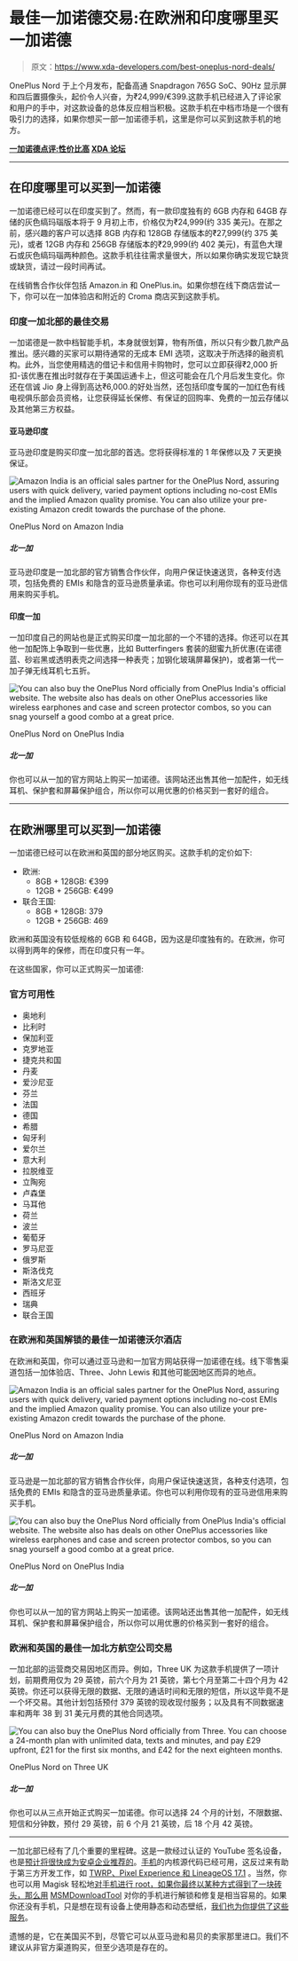 # 最佳一加诺德交易:在欧洲和印度哪里买一加诺德

> 原文：<https://www.xda-developers.com/best-oneplus-nord-deals/>

OnePlus Nord 于上个月发布，配备高通 Snapdragon 765G SoC、90Hz 显示屏和四后置摄像头，起价令人兴奋，为₹24,999/€399.这款手机已经进入了评论家和用户的手中，对这款设备的总体反应相当积极。这款手机在中档市场是一个很有吸引力的选择，如果你想买一部一加诺德手机，这里是你可以买到这款手机的地方。

**[一加诺德点评:性价比高](https://www.xda-developers.com/oneplus-nord-review/) [XDA 论坛](https://forum.xda-developers.com/oneplus-nord)**

* * *

## 在印度哪里可以买到一加诺德

一加诺德已经可以在印度买到了。然而，有一款印度独有的 6GB 内存和 64GB 存储的灰色缟玛瑙版本将于 9 月初上市，价格仅为₹24,999(约 335 美元)。在那之前，感兴趣的客户可以选择 8GB 内存和 128GB 存储版本的₹27,999(约 375 美元)，或者 12GB 内存和 256GB 存储版本的₹29,999(约 402 美元)，有蓝色大理石或灰色缟玛瑙两种颜色。这款手机往往需求量很大，所以如果你确实发现它缺货或缺货，请过一段时间再试。

在线销售合作伙伴包括 Amazon.in 和 OnePlus.in。如果你想在线下商店尝试一下，你可以在一加体验店和附近的 Croma 商店买到这款手机。

### 印度一加北部的最佳交易

一加诺德是一款中档智能手机，本身就很划算，物有所值，所以只有少数几款产品推出。感兴趣的买家可以期待通常的无成本 EMI 选项，这取决于所选择的融资机构。此外，当您使用精选的借记卡和信用卡购物时，您可以立即获得₹2,000 折扣-该优惠在推出时就存在于美国运通卡上，但这可能会在几个月后发生变化。你还在信诚 Jio 身上得到高达₹6,000.的好处当然，还包括印度专属的一加红色有线电视俱乐部会员资格，让您获得延长保修、有保证的回购率、免费的一加云存储以及其他第三方权益。

#### 亚马逊印度

亚马逊印度是购买印度一加北部的首选。您将获得标准的 1 年保修以及 7 天更换保证。

 <picture>![Amazon India is an official sales partner for the OnePlus Nord, assuring users with quick delivery, varied payment options including no-cost EMIs and the implied Amazon quality promise. You can also utilize your pre-existing Amazon credit towards the purchase of the phone.](img/5881246ca9e5a2572be3f219e13c2279.png)</picture> 

OnePlus Nord on Amazon India

##### 北一加

亚马逊印度是一加北部的官方销售合作伙伴，向用户保证快速送货，各种支付选项，包括免费的 EMIs 和隐含的亚马逊质量承诺。你也可以利用你现有的亚马逊信用来购买手机。

#### 印度一加

一加印度自己的网站也是正式购买印度一加北部的一个不错的选择。你还可以在其他一加配饰上争取到一些优惠，比如 Butterfingers 套装的甜蜜九折优惠(在诺德蓝、砂岩黑或透明表壳之间选择一种表壳；加钢化玻璃屏幕保护)，或者第一代一加子弹无线耳机七五折。

 <picture>![You can also buy the OnePlus Nord officially from OnePlus India's official website. The website also has deals on other OnePlus accessories like wireless earphones and case and screen protector combos, so you can snag yourself a good combo at a great price.](img/b33297be5d86ba5273d120175d5970ce.png)</picture> 

OnePlus Nord on OnePlus India

##### 北一加

你也可以从一加的官方网站上购买一加诺德。该网站还出售其他一加配件，如无线耳机、保护套和屏幕保护组合，所以你可以用优惠的价格买到一套好的组合。

* * *

## 在欧洲哪里可以买到一加诺德

一加诺德已经可以在欧洲和英国的部分地区购买。这款手机的定价如下:

*   欧洲:
    *   8GB + 128GB: €399
    *   12GB + 256GB: €499
*   联合王国:
    *   8GB + 128GB: 379
    *   12GB + 256GB: 469

欧洲和英国没有较低规格的 6GB 和 64GB，因为这是印度独有的。在欧洲，你可以得到两年的保修，而在印度只有一年。

在这些国家，你可以正式购买一加诺德:

### 官方可用性

*   奥地利
*   比利时
*   保加利亚
*   克罗地亚
*   捷克共和国
*   丹麦
*   爱沙尼亚
*   芬兰
*   法国
*   德国
*   希腊
*   匈牙利
*   爱尔兰
*   意大利
*   拉脱维亚
*   立陶宛
*   卢森堡
*   马耳他
*   荷兰
*   波兰
*   葡萄牙
*   罗马尼亚
*   俄罗斯
*   斯洛伐克
*   斯洛文尼亚
*   西班牙
*   瑞典
*   联合王国

### 在欧洲和英国解锁的最佳一加诺德沃尔酒店

在欧洲和英国，你可以通过亚马逊和一加官方网站获得一加诺德在线。线下零售渠道包括一加体验店、Three、John Lewis 和其他可能因地区而异的地点。

 <picture>![Amazon India is an official sales partner for the OnePlus Nord, assuring users with quick delivery, varied payment options including no-cost EMIs and the implied Amazon quality promise. You can also utilize your pre-existing Amazon credit towards the purchase of the phone.](img/5881246ca9e5a2572be3f219e13c2279.png)</picture> 

OnePlus Nord on Amazon India

##### 北一加

亚马逊是一加北部的官方销售合作伙伴，向用户保证快速送货，各种支付选项，包括免费的 EMIs 和隐含的亚马逊质量承诺。你也可以利用你现有的亚马逊信用来购买手机。

 <picture>![You can also buy the OnePlus Nord officially from OnePlus India's official website. The website also has deals on other OnePlus accessories like wireless earphones and case and screen protector combos, so you can snag yourself a good combo at a great price.](img/b33297be5d86ba5273d120175d5970ce.png)</picture> 

OnePlus Nord on OnePlus India

##### 北一加

你也可以从一加的官方网站上购买一加诺德。该网站还出售其他一加配件，如无线耳机、保护套和屏幕保护组合，所以你可以用优惠的价格买到一套好的组合。

### 欧洲和英国的最佳一加北方航空公司交易

一加北部的运营商交易因地区而异。例如，Three UK 为这款手机提供了一项计划，前期费用仅为 29 英镑，前六个月为 21 英镑，第七个月至第二十四个月为 42 英镑。你还可以获得无限的数据、无限的通话时间和无限的短信，所以这毕竟不是一个坏交易。其他计划包括预付 379 英镑的现收现付服务；以及具有不同数据速率和两年 38 到 31 美元月费的其他合同选项。

 <picture>![You can also buy the OnePlus Nord officially from Three. You can choose a 24-month plan with unlimited data, texts and minutes, and pay £29 upfront, £21 for the first six months, and £42 for the next eighteen months.](img/3b0fe045cdf303bcc87755e30e71ae0d.png)</picture> 

OnePlus Nord on Three UK

##### 北一加

你也可以从三点开始正式购买一加诺德。你可以选择 24 个月的计划，不限数据、短信和分钟数，预付 29 英镑，前 6 个月 21 英镑，后 18 个月 42 英镑。

* * *

一加北部已经有了几个重要的里程碑。这是一款经过认证的 YouTube 签名设备，也是[预计将很快成为安卓企业推荐的](https://www.xda-developers.com/oneplus-8-first-smartphone-android-enterprise-recommended/)。[手机](https://www.xda-developers.com/oneplus-nord-realme-x3-superzoom-kernel-source-code/)的内核源代码已经可用，这反过来有助于第三方开发工作，如 [TWRP、Pixel Experience 和 LineageOS 17.1](https://www.xda-developers.com/unofficial-pixel-experience-and-twrp-are-already-available-for-the-new-oneplus-nord/) 。当然，你也可以用 Magisk 轻松地[对手机进行 root，如果你最终以某种方式得到了一块砖头，那么用](https://www.xda-developers.com/how-to-root-unlock-bootloader-oneplus-nord-magisk/) [MSMDownloadTool](https://www.xda-developers.com/how-to-unbrick-oneplus-nord-msmdownloadtool/) 对你的手机进行解锁和修复是相当容易的。如果你还没有手机，只是想在现有设备上使用静态和动态壁纸，[我们也为你提供了这些服务](https://www.xda-developers.com/download-oneplus-nord-wallpapers-live-wallpapers/)。

遗憾的是，它在美国买不到，尽管它可以从亚马逊和易贝的卖家那里进口。我们不建议从非官方渠道购买，但至少选项是存在的。
